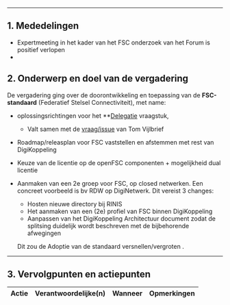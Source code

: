 * * *

1\. **Mededelingen**
--------------------------------------------
* Expertmeeting in het kader van het FSC onderzoek van het Forum is positief verlopen
* 

2\. **Onderwerp en doel van de vergadering**
--------------------------------------------

De vergadering ging over de doorontwikkeling en toepassing van de **FSC-standaard** (Federatief Stelsel Connectiviteit), met name:

*   oplossingsrichtingen voor het **[Delegatie](../presentaties/presentaties/Delegation_oplossingsrichting.pdf) vraagstuk,
    * Valt samen met de [vraag/issue](https://github.com/Logius-standaarden/fsc-core/issues/15) van Tom Vijlbrief

*   Roadmap/releasplan voor FSC vaststellen en afstemmen met rest van DigiKoppeling
    
*   Keuze van de licentie op de openFSC componenten + mogelijkheid dual licentie

*   Aanmaken van een 2e groep voor FSC, op closed netwerken. Een concreet voorbeeld is bv RDW op DigiNetwerk.
    Dit vereist 3 changes:
      * Hosten nieuwe directory bij RINIS
      * Het aanmaken van een (2e) profiel van FSC binnen DigiKoppeling
      * Aanpassen van het DigiKoppeling Architectuur document zodat de splitsing duidelijk wordt beschreven met de bijbehorende afwegingen

     Dit zou de Adoptie van de standaard versnellen/vergroten .
    

* * *


3\. **Vervolgpunten en actiepunten**
------------------------------------

| Actie | Verantwoordelijke(n) | Wanneer |Opmerkingen |
| --- | --- | --- | --- |

